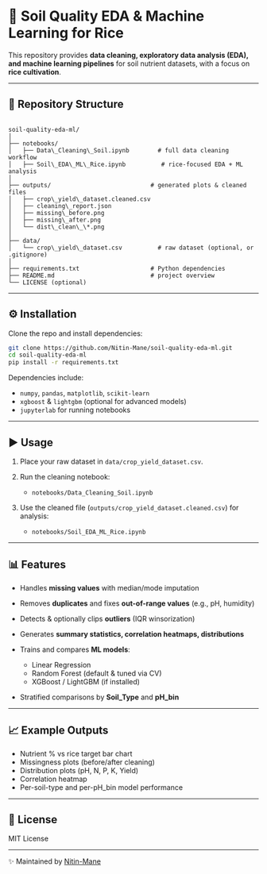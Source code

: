 # 🌱 Soil Quality EDA & Machine Learning for Rice

This repository provides **data cleaning, exploratory data analysis (EDA), and machine learning pipelines** for soil nutrient datasets, with a focus on **rice cultivation**.

---

## 📂 Repository Structure
```

soil-quality-eda-ml/
│
├── notebooks/
│   ├── Data\_Cleaning\_Soil.ipynb        # full data cleaning workflow
│   ├── Soil\_EDA\_ML\_Rice.ipynb          # rice-focused EDA + ML analysis
│
├── outputs/                            # generated plots & cleaned files
│   ├── crop\_yield\_dataset.cleaned.csv
│   ├── cleaning\_report.json
│   ├── missing\_before.png
│   ├── missing\_after.png
│   └── dist\_clean\_\*.png
│
├── data/
│   └── crop\_yield\_dataset.csv          # raw dataset (optional, or .gitignore)
│
├── requirements.txt                    # Python dependencies
├── README.md                           # project overview
└── LICENSE (optional)

```

---

## ⚙️ Installation
Clone the repo and install dependencies:

```bash
git clone https://github.com/Nitin-Mane/soil-quality-eda-ml.git
cd soil-quality-eda-ml
pip install -r requirements.txt
````

Dependencies include:

* `numpy`, `pandas`, `matplotlib`, `scikit-learn`
* `xgboost` & `lightgbm` (optional for advanced models)
* `jupyterlab` for running notebooks

---

## ▶️ Usage

1. Place your raw dataset in `data/crop_yield_dataset.csv`.
2. Run the cleaning notebook:

   * `notebooks/Data_Cleaning_Soil.ipynb`
3. Use the cleaned file (`outputs/crop_yield_dataset.cleaned.csv`) for analysis:

   * `notebooks/Soil_EDA_ML_Rice.ipynb`

---

## 📊 Features

* Handles **missing values** with median/mode imputation
* Removes **duplicates** and fixes **out-of-range values** (e.g., pH, humidity)
* Detects & optionally clips **outliers** (IQR winsorization)
* Generates **summary statistics, correlation heatmaps, distributions**
* Trains and compares **ML models**:

  * Linear Regression
  * Random Forest (default & tuned via CV)
  * XGBoost / LightGBM (if installed)
* Stratified comparisons by **Soil\_Type** and **pH\_bin**

---

## 📈 Example Outputs

* Nutrient % vs rice target bar chart
* Missingness plots (before/after cleaning)
* Distribution plots (pH, N, P, K, Yield)
* Correlation heatmap
* Per-soil-type and per-pH\_bin model performance

---

## 📜 License

MIT License

---

✨ Maintained by [Nitin-Mane](https://github.com/Nitin-Mane)

```
